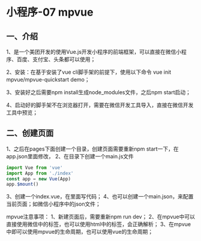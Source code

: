 # 小程序-07 mpvue
## 一、介绍
1、是一个美团开发的使用Vue.js开发小程序的前端框架，可以直接在微信小程序、百度、支付宝、头条都可以使用；

2、安装：在基于安装了vue cli脚手架的前提下，使用以下命令
vue init mpvue/mpvue-quickstart demo；

3、安装好之后需要npm install生成node_modules文件，之后npm start启动；

4、启动好的脚手架不在浏览器打开，需要在微信开发工具导入，直接在微信开发工具中预览；

## 二、创建页面
1、之后在pages下面创建一个目录，创建页面需要重新npm start一下，在app.json里面修改，
2、在目录下创建一个main.js文件
```js
import Vue from 'vue'
import App from './index'
const app = new Vue(App)
app.$mount()
```
3、创建一个index.vue，在里面写代码；
4、也可以创建一个main.json，来配置当前页面；如微信小程序中的json文件；

mpvue注意事项：
1、新建页面后，需要重新npm run dev；
2、在mpvue中可以直接使用微信中的标签，也可以使用html中的标签，会正确解析；
3、在mpvue中即可以使用mpvue的生命周期，也可以使用vue的生命周期；
